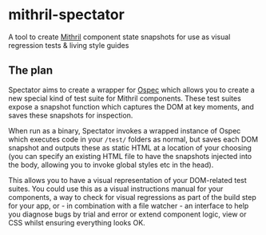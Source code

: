# mithril-spectator

A tool to create [Mithril](https://github.com/lhorie/mithril.js/tree/rewrite/) component state snapshots for use as visual regression tests &amp; living style guides

## The plan

Spectator aims to create a wrapper for [Ospec](https://github.com/lhorie/mithril.js/tree/rewrite/ospec) which allows you to create a new special kind of test suite for Mithril components. These test suites expose a snapshot function which captures the DOM at key moments, and saves these snapshots for inspection.

When run as a binary, Spectator invokes a wrapped instance of Ospec which executes code in your `/test/` folders as normal, but saves each DOM snapshot and outputs these as static HTML at a location of your choosing (you can specify an existing HTML file to have the snapshots injected into the body, allowing you to invoke global styles etc in the head).

This allows you to have a visual representation of your DOM-related test suites. You could use this as a visual instructions manual for your components, a way to check for visual regressions as part of the build step for your app, or - in combination with a file watcher - an interface to help you diagnose bugs by trial and error or extend component logic, view or CSS whilst ensuring everything looks OK.
